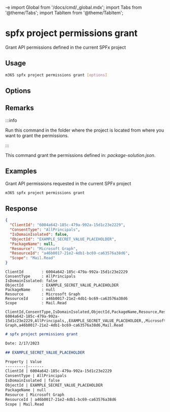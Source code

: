 -e <!-- DISCLAIMER: All secrets, passwords, and sensitive values in this document are examples only and not real credentials. -->
import Global from '/docs/cmd/_global.mdx';
import Tabs from '@theme/Tabs';
import TabItem from '@theme/TabItem';

# spfx project permissions grant

Grant API permissions defined in the current SPFx project

## Usage

```sh
m365 spfx project permissions grant [options]
```

## Options

<Global />

## Remarks

:::info

Run this command in the folder where the project is located from where you want to grant the permissions.

:::

This command grant the permissions defined in: _package-solution.json_.

## Examples

Grant API permissions requested in the current SPFx project

```sh
m365 spfx project permissions grant
```

## Response

<Tabs>
  <TabItem value="JSON">

  ```json
  {
    "ClientId": "6004a642-185c-479a-992a-15d1c23e2229",
    "ConsentType": "AllPrincipals",
    "IsDomainIsolated": false,
    "ObjectId": "EXAMPLE_SECRET_VALUE_PLACEHOLDER",
    "PackageName": null,
    "Resource": "Microsoft Graph",
    "ResourceId": "a46b0017-21e2-4db1-bc69-ca63576a38d6",
    "Scope": "Mail.Read"
  }
  ```

  </TabItem>
  <TabItem value="Text">

  ```text
  ClientId        : 6004a642-185c-479a-992a-15d1c23e2229
  ConsentType     : AllPrincipals
  IsDomainIsolated: false
  ObjectId        : EXAMPLE_SECRET_VALUE_PLACEHOLDER
  PackageName     : null
  Resource        : Microsoft Graph
  ResourceId      : a46b0017-21e2-4db1-bc69-ca63576a38d6
  Scope           : Mail.Read
  ```

  </TabItem>
  <TabItem value="CSV">

  ```csv
  ClientId,ConsentType,IsDomainIsolated,ObjectId,PackageName,Resource,ResourceId,Scope
  6004a642-185c-479a-992a-15d1c23e2229,AllPrincipals,,EXAMPLE_SECRET_VALUE_PLACEHOLDER,,Microsoft Graph,a46b0017-21e2-4db1-bc69-ca63576a38d6,Mail.Read
  ```

  </TabItem>
  <TabItem value="Markdown">

  ```md
  # spfx project permissions grant

  Date: 2/17/2023

  ## EXAMPLE_SECRET_VALUE_PLACEHOLDER

  Property | Value
  ---------|-------
  ClientId | 6004a642-185c-479a-992a-15d1c23e2229
  ConsentType | AllPrincipals
  IsDomainIsolated | false
  ObjectId | EXAMPLE_SECRET_VALUE_PLACEHOLDER
  PackageName | null
  Resource | Microsoft Graph
  ResourceId | a46b0017-21e2-4db1-bc69-ca63576a38d6
  Scope | Mail.Read
  ```

  </TabItem>
</Tabs>

